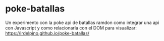 # poke-batallas
Un experimento con la poke api de batallas ramdon
como integrar una api con Javascript y como relacionarla con el DOM
para visualizar: https://lrdelpino.github.io/poke-batallas/
